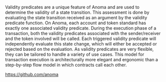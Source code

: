 Validity predicates are a unique feature of Anoma and are used to determine the validity of a state transition. This assessment is done by evaluating the state transition received as an argument by the validity predicate function. On Anoma, each account and token standard has exactly one associated validity predicate. During the execution phase of a transaction, both the validity predicates associated with the sender/receiver and the token involved will be called. Each triggered validity predicate will independently evaluate this state change, which will either be accepted or rejected based on the evaluation. As validity predicates are very flexible, they can be tailored to handle a variety of use cases. This model for transaction execution is architecturally more elegant and ergonomic than a step-by-step flow model in which contracts call each other.

https://github.com/anoma